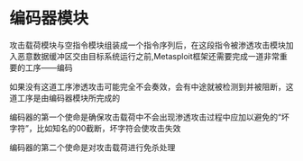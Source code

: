 # 编码器模块

攻击载荷模块与空指令模块组装成一个指令序列后，在这段指令被渗透攻击模块加入恶意数据缓冲区交由目标系统运行之前,Metasploit框架还需要完成一道非常重要的工序——编码

如果没有这道工序渗透攻击可能完全不会奏效，会有中途就被检测到并被阻断，这道工序是由编码器模块所完成的

编码器的第一个使命是确保攻击载荷中不会出现渗透攻击过程中应加以避免的“坏字符”，比如知名的00截断，坏字符会使攻击失效

编码器的第二个使命是对攻击载荷进行免杀处理

